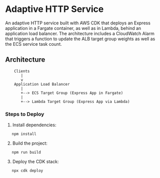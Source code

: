 # Adaptive HTTP Service

An adaptive HTTP service built with AWS CDK that deploys an Express application in a Fargate container, as well as in Lambda, behind an application load balancer. The architecture includes a CloudWatch Alarm that triggers a function to update the ALB target group weights as well as the ECS service task count.

## Architecture

```
    Clients
       |
       v
    Application Load Balancer
       |
       +--> ECS Target Group (Express App in Fargate)
       |
       +--> Lambda Target Group (Express App via Lambda)
```

### Steps to Deploy

1. Install dependencies:
```
   npm install
```

2. Build the project:
```
   npm run build
```

3. Deploy the CDK stack:
```
   npx cdk deploy
```
